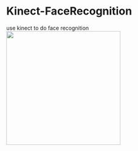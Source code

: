 # Kinect-FaceRecognition
use kinect to do face recognition
<br>
<img height='300' weight='400' src="https://user-images.githubusercontent.com/20013955/30779425-047e99e0-a123-11e7-85ad-3d261d42c941.PNG" />
<br>
